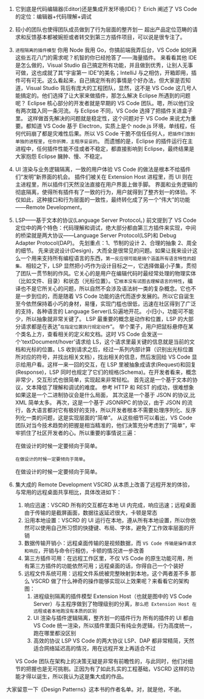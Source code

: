 1. 它到底是代码编辑器(Editor)还是集成开发环境(IDE)？
   Erich 阐述了 VS Code 的定位：编辑器+代码理解+调试
2. 较小的团队也使得团队成员做到了行为层面的整齐划一
   超出产品定位范畴的请求和反馈基本都被婉拒或者转交到第三方插件项目，可以说是很专注了。
3. `进程隔离的插件模型`
   你用 Node 我用 Go，你搞前端我弄后台，VS Code 如何满这些五花八门的需求呢？机智的你已经抢答了——海量插件。
   来看看其他 IDE 是怎么做的，Visual Studio 自己搞定所有功能，并且做到优秀，让别人无事可做，这也成就了其“宇宙第一 IDE”的美名；IntelliJ 与之相仿，开箱即用，插件可有可无。这么看起来，自己搞定所有的事情是个好办法，但大家是否知道，Visual Studio 背后有庞大的工程团队，显然，这不是 VS Code 这几号人能搞定的。他们选择了让大家来做插件，那怎么解决 Eclipse 所遇到的问题呢？
   Eclipse 核心部分的开发者就是早期的 VS Code 团队。嗯，所以他们没有两次踏入同一条河流。与 Eclipse 不同，VS Code 选择了把插件关进盒子里。
   这样做首先解决的问题就是稳定性，这个问题对于 VS Code 来说尤为重要。都知道 VS Code 基于 Electron，实质上是个 node.js 环境，单线程，任何代码崩了都是灾难性后果。所以 VS Code 干脆不信任任何人，`把插件们放到单独的进程里`，`任你折腾，主程序妥妥的`。
   而遗憾的是，Eclipse 的插件运行在主进程中，任何插件性能不佳或者不稳定，都直接影响到 Eclipse，最终结果是大家抱怨 Eclipse 臃肿、慢、不稳定。
4. UI 渲染与业务逻辑隔离，一致的用户体验
   VS Code 的做法是根本不给插件们“发明”新界面的机会。
   插件们被关在 Extension Host 进程里，而 UI 则在主进程里，所以插件们天然没法直接在用户界面上做手脚。
   界面和业务逻辑的彻底隔离，使得所有插件有了一致的行为，用户就得到了整齐划一的体验。不仅如此，这种接口和行为层面的一致性，最终转化成了另一个“伟大”的功能——Remote Development，
5. LSP——基于文本的协议(Language Server Protocol。)
   前文提到了 VS Code 定位中的两个特色：代码理解和调试，绝大部分都由第三方插件来实现，中间的桥梁就是两大协议——Language Server Protocol(LSP)和 Debug Adapter Protocol(DAP)。
   先划重点：1、节制的设计 2、合理的抽象 2、周全的细节。
   先来说说设计(Design)，大而全是很常见的问题。如果让我来设计这么一个用来支持所有编程语言的东西，`第一反应很可能是搞个涵盖所有语言特性的超集。`
   相较之下，LSP 显然把小巧作为设计目标之一，它选择做最小子集，贯彻了团队一贯节制的作风。它关心的是用户在编辑代码时最经常处理的物理实体（比如文件、目录）和状态（光标位置）。它`根本没有试图去理解语言的特性`，编译也不是它所关心的问题，所以自然不会涉及语法树一类的复杂概念。它也不是一步到位的，而是随着 VS Code 功能的迭代而逐步发展的。所以它自诞生至今依然保持着小巧的身材，易懂，实现门槛也很低，迅速在社区得到了广泛的支持，各种语言的 Language Server(LS)遍地开花。
   小归小，功能可不能少，所以抽象就非常关键了。
   LSP 最重要的概念是动作和位置，LSP 的大部分请求都是在表达”`在指定位置执行规定动作`“。
   举个栗子，用户把鼠标悬停在某个类名上方，查看相关的定义和文档。这时 VS Code 会发送一个'textDocument/hover'请求给 LS，这个请求里最关键的信息就是当前的文档和光标的位置。LS 收到请求之后，经过一系列内部计算（识别出光标位置所对应的符号，并找出相关文档），找出相关的信息，然后发回给 VS Code 显示给用户看。这样一来一回的交互，在 LSP 里被抽象成请求(Request)和回复(Response)，LSP 同时也规定了它们的规格(Schema)。在开发者看来，概念非常少，交互形式也很简单，实现起来非常轻松。
   首先这是一个基于文本的协议，文本降低了理解和调试的难度。
   参考 HTTP 和 REST 的成功，很难想象如果这是一个二进制协议会是什么局面，
   其次这是一个基于 JSON 的协议,比 XML 简单太多。
   再次，这是一个基于 JSONRPC 的协议，由于 JSON 的流行，各大语言都对它有极好的支持，所以开发者根本不需要处理序列化、反序列化一类的问题，这是实现层面的“简单”。
   从这些细节可以看出，VS Code 团队对当今技术趋势的把握是相当精准的，他们决策充分考虑到了“简单”，牢牢抓住了社区开发者的心。所以重要的事情说三遍：

   在做设计的时候一定要倾向于简单。

   `在做设计的时候一定要倾向于简单`。

   在做设计的时候一定要倾向于简单。

6. 集大成的 Remote Development
   VSCRD 从本质上改善了远程开发的体验，与常用的远程桌面共享相比，具体改进如下：

   1. 响应迅速：VSCRD 所有的交互都在本地 UI 内完成，响应迅速；远程桌面由于传输的是截屏画面，数据往返延迟很大，卡顿是常态
   2. 沿用本地设置：VSCRD 的 UI 运行在本地，遵从所有本地设置，所以你依然可以使用自己所习惯的快捷键、布局、字体，避免了工作效率层面的开销
   3. 数据传输开销小：远程桌面传输的是视频数据，而 `VS Code 传输是操作请求和响应`，开销与命令行相仿，卡顿的情况进一步改善
   4. 第三方插件可用：在远程工作区里，不仅 VS Code 的原生功能可用，所有第三方插件的功能依然可用；远程桌面的话，你得自己一个个装好
   5. 远程文件系统可用：远程文件系统被完整映射到本地，这个两者差不多
      那么 VSCRD 做了什么神奇的操作能够实现以上效果呢？来看看它的架构图：
      1. 进程级别隔离的插件模型
         Extension Host（也就是图中的 VS Code Server）与主程序做到了物理级别的分离，`那么把 Extension Host 在远程或者本地跑没有本质的区别`
      2. UI 渲染与插件逻辑隔离，整齐划一的插件行为
         所有的插件的 UI 都由 VS Code 统一渲染，所以插件里面只有纯业务逻辑，行为高度统一，跑在哪里都没区别
      3. 高效的协议 LSP
         VS Code 的两大协议 LSP、DAP 都非常精简，天然适合网络延迟高的情况，用在远程开发上再适合不过

   VS Code 团队在架构上的决策无疑是非常有前瞻性的，与此同时，他们对细节的把握也是无可挑剔。正因为有了如此扎实的工程基础，VSCRD 这样的功能才得以诞生，所以我认为这是集大成的作品。

大家留意一下《Design Patterns》这本书的作者名单。对，就是他，不谢。
